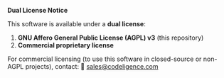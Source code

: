 **Dual License Notice**

This software is available under a **dual license**:

1. **GNU Affero General Public License (AGPL) v3** (this repository)
2. **Commercial proprietary license** 

For commercial licensing (to use this software in closed-source or non-AGPL projects), contact:
📩 [sales@codeligence.com](mailto:sales@codeligence.com)

